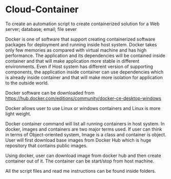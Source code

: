 # Cloud-Container
To create an automation script to create containerized solution for a Web server; database; email; file sever

Docker is one of software that support creating containerized software packages for deployment and running inside host system. Docker takes only few memories as compared with virtual machine and has high performance. The application and its dependencies will be contained inside container and that will make application more stable in different environments. Even if Host system has different version of supporting components, the application inside container can use dependencies which is already inside container and that will make more isolation for application to the outside world.

Docker software can be downloaded from https://hub.docker.com/editions/community/docker-ce-desktop-windows

Docker allows user to use Linux or windows containers and Linux is more light weight. 

Docker container command will list all running containers in host system. In docker, images and containers are two major terms used. If user can think in terms of Object-oriented system, Image is a class and container is object. User will first download base images from Docker Hub which is huge repository that contains public images. 

Using docker, user can download image from docker hub and then create container out of it. The container can be start/stop from host machine. 

All the script files and read me instructions can be found inside folders.
